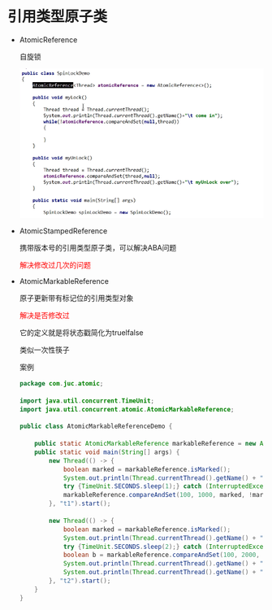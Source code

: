 # 引用类型原子类

- AtomicReference

  自旋锁

  ![image-20230711224735132](images/1.自旋锁.png)

- AtomicStampedReference

  携带版本号的引用类型原子类，可以解决ABA问题

  <font color = 'red'>解决修改过几次的问题</font>

- AtomicMarkableReference

  原子更新带有标记位的引用类型对象

  <font color = 'red'>解决是否修改过</font>

  它的定义就是将状态戳简化为truelfalse

  类似一次性筷子

  案例

  ```java
  package com.juc.atomic;
  
  import java.util.concurrent.TimeUnit;
  import java.util.concurrent.atomic.AtomicMarkableReference;
  
  public class AtomicMarkableReferenceDemo {
  
      public static AtomicMarkableReference markableReference = new AtomicMarkableReference(100, false);
      public static void main(String[] args) {
          new Thread(() -> {
              boolean marked = markableReference.isMarked();
              System.out.println(Thread.currentThread().getName() + "\t" + "默认标识：" + marked);
              try {TimeUnit.SECONDS.sleep(1);} catch (InterruptedException e) {e.printStackTrace();}
              markableReference.compareAndSet(100, 1000, marked, !marked);
          }, "t1").start();
  
          new Thread(() -> {
              boolean marked = markableReference.isMarked();
              System.out.println(Thread.currentThread().getName() + "\t" + "默认标识：" + marked);
              try {TimeUnit.SECONDS.sleep(2);} catch (InterruptedException e) {e.printStackTrace();}
              boolean b = markableReference.compareAndSet(100, 2000, marked, !marked);
              System.out.println(Thread.currentThread().getName() + "\t" + "t2线程CASresult： " + b);
              System.out.println(Thread.currentThread().getName() + "\t" + markableReference.getReference());
          }, "t2").start();
      }
  }
  ```

  





